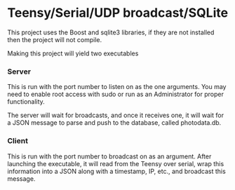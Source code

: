 # Teensy/Serial/UDP broadcast/SQLite

This project uses the Boost and sqlite3 libraries, if they are not installed then the project will not compile.

Making this project will yield two executables

### Server

This is run with the port number to listen on as the one arguments. You may need to enable root access with sudo or run as an Administrator for proper functionality.

The server will wait for broadcasts, and once it receives one, it will wait for a JSON message to parse and push to the database, called photodata.db.


### Client

This is run with the port number to broadcast on as an argument. After launching the executable, it will read from the Teensy over serial, wrap this information into a JSON along with a timestamp, IP, etc., and broadcast this message.
